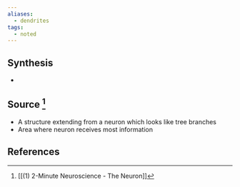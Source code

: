 ```yaml
---
aliases:
  - dendrites
tags:
  - noted
---
```

## Synthesis
- 
## Source [^1]
- A structure extending from a neuron which looks like tree branches
- Area where neuron receives most information
## References

[^1]: [[(1) 2-Minute Neuroscience - The Neuron]]